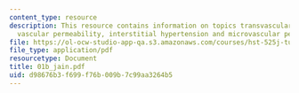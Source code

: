 ```yaml
---
content_type: resource
description: This resource contains information on topics transvascular transport,
  vascular permeability, interstitial hypertension and microvascular permeability.
file: https://ol-ocw-studio-app-qa.s3.amazonaws.com/courses/hst-525j-tumor-pathophysiology-and-transport-phenomena-fall-2005/d98676b3f699f76b009b7c99aa3264b5_01b_jain.pdf
file_type: application/pdf
resourcetype: Document
title: 01b_jain.pdf
uid: d98676b3-f699-f76b-009b-7c99aa3264b5
---
```


